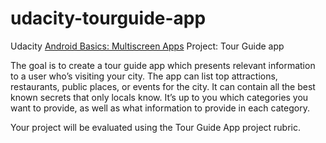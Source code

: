 # udacity-tourguide-app
Udacity [Android Basics: Multiscreen Apps](https://www.udacity.com/course/android-basics-multiscreen-apps--ud839) Project: Tour Guide app

The goal is to create a tour guide app which presents relevant information to a user who’s visiting your city. The app can list top attractions, restaurants, public places, or events for the city. It can contain all the best known secrets that only locals know. It’s up to you which categories you want to provide, as well as what information to provide in each category.

Your project will be evaluated using the Tour Guide App project rubric.
